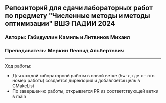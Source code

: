 ## Репозиторий для сдачи лабораторных работ по предмету "Численные методы и методы оптимизации" ВШЭ ПАДИИ 2024
### Авторы: Габидуллин Камиль и Литвинов Михаил
### Преподаватель: Меркин Леонид Альбертович

---

Ход работы:
- Для каждой лабораторной работы в новой ветке (hw-x, где x - это номер работы) создается директория и добавляется цель в CMakeList  
- По завершению работы, открывается PR из соответствующей ветки в main
